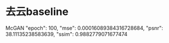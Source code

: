 # 去云baseline
McGAN
        "epoch": 100,
        "mse": 0.00016089384316728684,
        "psnr": 38.11135238583639,
        "ssim": 0.9882779071677474
